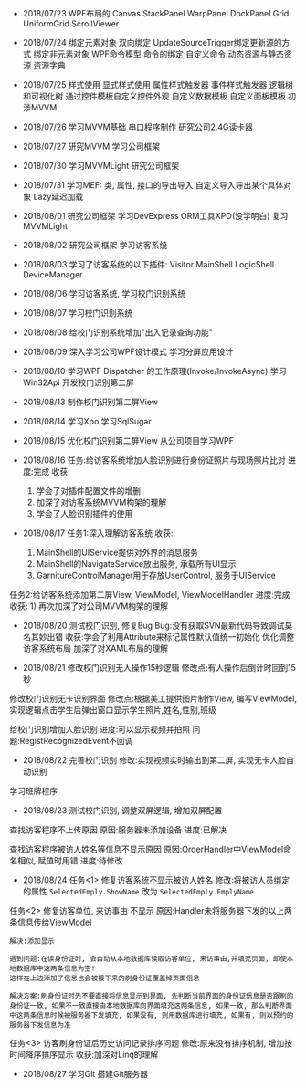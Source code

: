 + 2018/07/23
WPF布局的
Canvas
StackPanel
WarpPanel
DockPanel
Grid
UniformGrid
ScrollViewer


+ 2018/07/24
绑定元素对象
双向绑定
UpdateSourceTrigger绑定更新源的方式
绑定非元素对象
WPF命令模型
命令的绑定
自定义命令
动态资源与静态资源
资源字典


+ 2018/07/25
样式使用
显式样式使用
属性样式触发器
事件样式触发器
逻辑树和可视化树
通过控件模板自定义控件外观
自定义数据模板
自定义面板模板
初涉MVVM


+ 2018/07/26
学习MVVM基础
串口程序制作
研究公司2.4G读卡器


+ 2018/07/27
研究MVVM
学习公司框架


+ 2018/07/30
学习MVVMLight
研究公司框架


+ 2018/07/31
学习MEF:
	类, 属性, 接口的导出导入
	自定义导入导出某个具体对象
	Lazy<T>延迟加载


+ 2018/08/01
研究公司框架
学习DevExpress ORM工具XPO(没学明白)
复习MVVMLight


+ 2018/08/02
研究公司框架 学习访客系统


+ 2018/08/03
学习了访客系统的以下插件:
	Visitor
	MainShell
	LogicShell
	DeviceManager


+ 2018/08/06
学习访客系统, 学习校门识别系统


+ 2018/08/07
学习校门识别系统


+ 2018/08/08
给校门识别系统增加"出入记录查询功能"


+ 2018/08/09
深入学习公司WPF设计模式
学习分屏应用设计

+ 2018/08/10
学习WPF Dispatcher 的工作原理(Invoke/InvokeAsync)
学习Win32Api
开发校门识别第二屏

+ 2018/08/13
制作校门识别第二屏View

+ 2018/08/14
学习Xpo
学习SqlSugar

+ 2018/08/15
优化校门识别第二屏View
从公司项目学习WPF

+ 2018/08/16
任务:给访客系统增加人脸识别进行身份证照片与现场照片比对
进度:完成
收获:
	1) 学会了对插件配置文件的增删
	2) 加深了对访客系统MVVM构架的理解
	3) 学会了人脸识别插件的使用

+ 2018/08/17
任务1:深入理解访客系统
收获:
	1) MainShell的UIService提供对外界的消息服务
	2) MainShell的NavigateService放出服务, 承载所有UI显示
	3) GarnitureControlManager用于存放UserControl, 服务于UIService

任务2:给访客系统添加第二屏View, ViewModel, ViewModelHandler
进度:完成
收获:
	1) 再次加深了对公司MVVM构架的理解

+ 2018/08/20
测试校门识别, 修复Bug
	Bug:没有获取SVN最新代码导致调试莫名其妙出错
	收获:学会了利用Attribute来标记属性默认值统一初始化
优化调整访客系统布局
	加深了对XAML布局的理解


+ 2018/08/21
修改校门识别无人操作15秒逻辑
	修改点:有人操作后倒计时回到15秒

修改校门识别无卡识别界面
	修改点:根据美工提供图片制作View, 编写ViewModel, 实现逻辑点击学生后弹出窗口显示学生照片,姓名,性别,班级

给校门识别增加人脸识别
	进度:可以显示视频并拍照
	问题:RegistRecognizedEvent不回调

+ 2018/08/22
完善校门识别
	修改:实现视频实时输出到第二屏, 实现无卡人脸自动识别

学习班牌程序


+ 2018/08/23
测试校门识别, 调整双屏逻辑, 增加双屏配置

查找访客程序不上传原因
	原因:服务器未添加设备
	进度:已解决

查找访客程序被访人姓名等信息不显示原因
	原因:OrderHandler中ViewModel命名相似, 赋值时用错
	进度:待修改
	

+ 2018/08/24
任务<1> 修复访客系统不显示被访人姓名
	修改:将被访人员绑定的属性 `SelectedEmply.ShowName` 改为 `SelectedEmply.EmplyName`

任务<2> 修复访客单位, 来访事由 不显示
	原因:Handler未将服务器下发的以上两条信息传给ViewModel

	解决:添加显示

	遇到问题:在读身份证时, 会自动从本地数据库读取访客单位, 来访事由,并填充页面, 即使本地数据库中这两条信息为空!
	这样在上边添加了信息也会被接下来的刷身份证覆盖掉页面信息

	解决方案:刷身份证时先不要直接将信息显示到界面, 先判断当前界面的身份证信息是否跟刷的身份证一致, 如果不一致直接由本地数据库向界面填充这两条信息, 如果一致, 那么判断界面中这两条信息时候被服务器下发填充, 如果没有, 则用数据库进行填充, 如果有, 则以预约的服务器下发信息为准

任务<3> 访客刷身份证后历史访问记录排序问题
	修改:原来没有排序机制, 增加按时间降序排序显示
	收获:加深对Linq的理解


+ 2018/08/27
学习Git
搭建Git服务器



